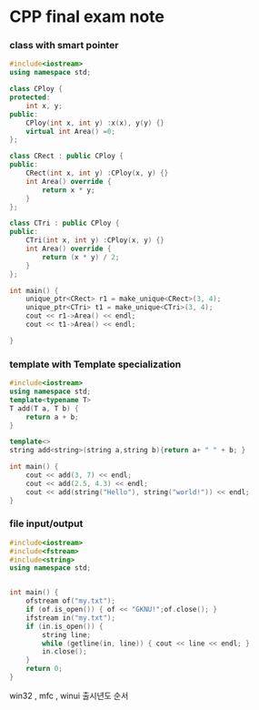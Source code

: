 # CPP final exam note

### class with smart pointer
```cpp
#include<iostream>
using namespace std;

class CPloy {
protected:
	int x, y;
public:
	CPloy(int x, int y) :x(x), y(y) {}
	virtual int Area() =0;
};

class CRect : public CPloy {
public:
	CRect(int x, int y) :CPloy(x, y) {}
	int Area() override {
		return x * y;
	}
};

class CTri : public CPloy {
public:
	CTri(int x, int y) :CPloy(x, y) {}
	int Area() override {
		return (x * y) / 2;
	}
};

int main() {
	unique_ptr<CRect> r1 = make_unique<CRect>(3, 4);
	unique_ptr<CTri> t1 = make_unique<CTri>(3, 4);
	cout << r1->Area() << endl;
	cout << t1->Area() << endl;

}
```
### template with Template specialization
```cpp
#include<iostream>
using namespace std;
template<typename T>
T add(T a, T b) {
	return a + b;
}

template<>
string add<string>(string a,string b){return a+ " " + b; }

int main() {
	cout << add(3, 7) << endl;
	cout << add(2.5, 4.3) << endl;
	cout << add(string("Hello"), string("world!")) << endl;
}
```
### file input/output <fstream> <ifstream> <ofstream>
```cpp
#include<iostream>
#include<fstream>
#include<string>
using namespace std;


int main() {
	ofstream of("my.txt");
	if (of.is_open()) { of << "GKNU!";of.close(); }
	ifstream in("my.txt");
	if (in.is_open()) {
		string line;
		while (getline(in, line)) { cout << line << endl; }
		in.close();
	}
	return 0;
}
```
win32 , mfc , winui 출시년도 순서

